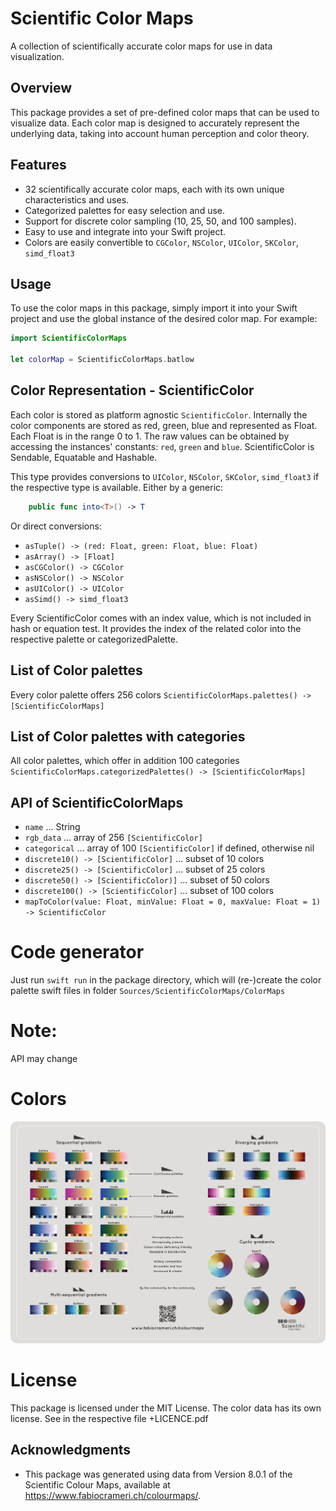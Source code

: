# Scientific Color Maps

A collection of scientifically accurate color maps for use in data visualization.

## Overview

This package provides a set of pre-defined color maps that can be used to visualize data. Each color map is designed to accurately represent the underlying data, taking into account human perception and color theory.

## Features

* 32 scientifically accurate color maps, each with its own unique characteristics and uses.
* Categorized palettes for easy selection and use.
* Support for discrete color sampling (10, 25, 50, and 100 samples).
* Easy to use and integrate into your Swift project.
* Colors are easily convertible to `CGColor`, `NSColor`, `UIColor`, `SKColor`, `simd_float3`

## Usage

To use the color maps in this package, simply import it into your Swift project and use the global instance of the desired color map. For example:

```swift
import ScientificColorMaps

let colorMap = ScientificColorMaps.batlow
```

## Color Representation - ScientificColor

Each color is stored as platform agnostic `ScientificColor`. Internally the color components are stored as red, green, blue and represented as Float. Each Float is in the range 0 to 1. The raw values can be obtained by accessing the instances' constants: `red`, `green` and `blue`. ScientificColor is Sendable, Equatable and Hashable.

This type provides conversions to `UIColor`, `NSColor`, `SKColor`, `simd_float3` if the respective type is available. Either by a generic:
```swift
    public func into<T>() -> T
```
Or direct conversions:
* `asTuple() -> (red: Float, green: Float, blue: Float)`
* `asArray() -> [Float]`
* `asCGColor() -> CGColor`
* `asNSColor() -> NSColor`
* `asUIColor() -> UIColor`
* `asSimd() -> simd_float3`

Every ScientificColor comes with an index value, which is not included in hash or equation test.
It provides the index of the related color into the respective palette or categorizedPalette.

## List of Color palettes
Every color palette offers 256 colors
`ScientificColorMaps.palettes() -> [ScientificColorMaps]`

## List of Color palettes with categories
All color palettes, which offer in addition 100 categories
`ScientificColorMaps.categorizedPalettes() -> [ScientificColorMaps]`

## API of ScientificColorMaps
* `name` ... String
* `rgb_data` ... array of 256 `[ScientificColor]`
* `categorical` ... array of 100 `[ScientificColor]` if defined, otherwise nil
* `discrete10() -> [ScientificColor]` ... subset of 10 colors
* `discrete25() -> [ScientificColor]` ... subset of 25 colors
* `discrete50() -> [ScientificColor)]` ... subset of 50 colors
* `discrete100() -> [ScientificColor]` ... subset of 100 colors
* `mapToColor(value: Float, minValue: Float = 0, maxValue: Float = 1) -> ScientificColor`

# Code generator

Just run `swift run` in the package directory, which will (re-)create the color palette swift files in folder `Sources/ScientificColorMaps/ColorMaps`

# Note:

API may change

# Colors

![Colormaps](./ScientificColourMaps8/+ScientificColourMaps8-FabioCrameri.png)

# License

This package is licensed under the MIT License. The color data has its own license. See in the respective file +LICENCE.pdf

## Acknowledgments

* This package was generated using data from Version 8.0.1 of the Scientific Colour Maps, available at <https://www.fabiocrameri.ch/colourmaps/>.
